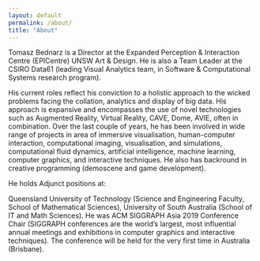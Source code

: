 ```yaml
---
layout: default
permalink: /about/
title: "About"
---
```


Tomasz Bednarz is a Director at the Expanded Perception & Interaction Centre (EPICentre) UNSW Art & Design. He is also a Team Leader at the CSIRO Data61 (leading Visual Analytics team, in Software & Computational Systems research program).

His current roles reflect his conviction to a holistic approach to the wicked problems facing the collation, analytics and display of big data. His approach is expansive and encompasses the use of novel technologies such as Augmented Reality, Virtual Reality, CAVE, Dome, AVIE, often in combination. Over the last couple of years, he has been involved in wide range of projects in area of immersive visualisation, human-computer interaction, computational imaging, visualisation, and simulations, computational fluid dynamics, artificial intelligence, machine learning, computer graphics, and interactive techniques. He also has backround in creative programming (demoscene and game development).

He holds Adjunct positions at:

Queensland University of Technology (Science and Engineering Faculty, School of Mathematical Sciences),
University of South Australia (School of IT and Math Sciences).
He was ACM SIGGRAPH Asia 2019 Conference Chair (SIGGRAPH conferences are the world’s largest, most influential annual meetings and exhibitions in computer graphics and interactive techniques). The conference will be held for the very first time in Australia (Brisbane).
